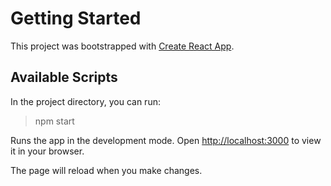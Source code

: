 # Getting Started

This project was bootstrapped with [Create React App](https://github.com/facebook/create-react-app).

## Available Scripts

In the project directory, you can run:

> npm start

Runs the app in the development mode. 
Open [http://localhost:3000](http://localhost:3000) to view it in your browser.

The page will reload when you make changes. 



